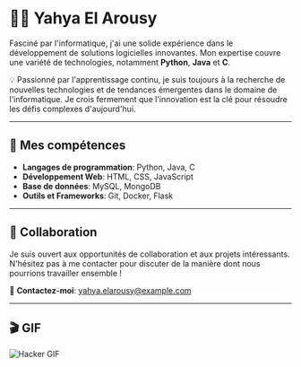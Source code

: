 # 👨‍💻 Yahya El Arousy

Fasciné par l'informatique, j'ai une solide expérience dans le développement de solutions logicielles innovantes. Mon expertise couvre une variété de technologies, notamment **Python**, **Java** et **C**.

💡 Passionné par l'apprentissage continu, je suis toujours à la recherche de nouvelles technologies et de tendances émergentes dans le domaine de l'informatique. Je crois fermement que l'innovation est la clé pour résoudre les défis complexes d'aujourd'hui.

---

## 🎯 Mes compétences
- **Langages de programmation**: Python, Java, C
- **Développement Web**: HTML, CSS, JavaScript
- **Base de données**: MySQL, MongoDB
- **Outils et Frameworks**: Git, Docker, Flask

---

## 🤝 Collaboration
Je suis ouvert aux opportunités de collaboration et aux projets intéressants. N'hésitez pas à me contacter pour discuter de la manière dont nous pourrions travailler ensemble !

📧 **Contactez-moi**: [yahya.elarousy@example.com](mailto:yahya.elarousy@example.com)

---

## 🎬 GIF

![Hacker GIF](https://media2.giphy.com/media/bGgsc5mWoryfgKBx1u/giphy.gif?cid=6c09b952ciso3xt0msgj9jyfm1s1ann1tjwoyq0l650bb30b&ep=v1_gifs_search&rid=giphy.gif&ct=g)
